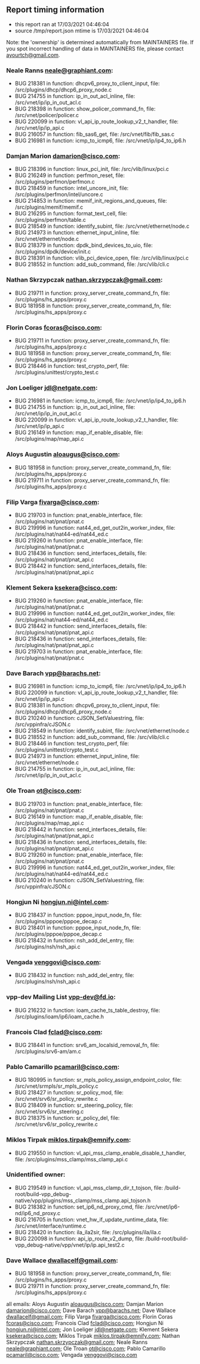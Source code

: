 ## Report timing information
  * this report ran at 17/03/2021 04:46:04
  * source /tmp/report.json mtime is 17/03/2021 04:46:04

Note: the 'ownership' is determined automatically from MAINTAINERS file. If you spot incorrect handling of data in MAINTAINERS file, please contact ayourtch@gmail.com.

### Neale Ranns <neale@graphiant.com>:
  * BUG 218381 in function: dhcpv6_proxy_to_client_input, file: /src/plugins/dhcp/dhcp6_proxy_node.c
  * BUG 214755 in function: ip_in_out_acl_inline, file: /src/vnet/ip/ip_in_out_acl.c
  * BUG 218398 in function: show_policer_command_fn, file: /src/vnet/policer/policer.c
  * BUG 220099 in function: vl_api_ip_route_lookup_v2_t_handler, file: /src/vnet/ip/ip_api.c
  * BUG 216057 in function: fib_sas6_get, file: /src/vnet/fib/fib_sas.c
  * BUG 216981 in function: icmp_to_icmp6, file: /src/vnet/ip/ip4_to_ip6.h
### Damjan Marion <damarion@cisco.com>:
  * BUG 218396 in function: linux_pci_init, file: /src/vlib/linux/pci.c
  * BUG 216249 in function: perfmon_reset, file: /src/plugins/perfmon/perfmon.c
  * BUG 218459 in function: intel_uncore_init, file: /src/plugins/perfmon/intel/uncore.c
  * BUG 214853 in function: memif_init_regions_and_queues, file: /src/plugins/memif/memif.c
  * BUG 216295 in function: format_text_cell, file: /src/plugins/perfmon/table.c
  * BUG 218549 in function: identify_subint, file: /src/vnet/ethernet/node.c
  * BUG 214973 in function: ethernet_input_inline, file: /src/vnet/ethernet/node.c
  * BUG 218379 in function: dpdk_bind_devices_to_uio, file: /src/plugins/dpdk/device/init.c
  * BUG 218391 in function: vlib_pci_device_open, file: /src/vlib/linux/pci.c
  * BUG 218552 in function: add_sub_command, file: /src/vlib/cli.c
### Nathan Skrzypczak <nathan.skrzypczak@gmail.com>:
  * BUG 219711 in function: proxy_server_create_command_fn, file: /src/plugins/hs_apps/proxy.c
  * BUG 181958 in function: proxy_server_create_command_fn, file: /src/plugins/hs_apps/proxy.c
### Florin Coras <fcoras@cisco.com>:
  * BUG 219711 in function: proxy_server_create_command_fn, file: /src/plugins/hs_apps/proxy.c
  * BUG 181958 in function: proxy_server_create_command_fn, file: /src/plugins/hs_apps/proxy.c
  * BUG 218446 in function: test_crypto_perf, file: /src/plugins/unittest/crypto_test.c
### Jon Loeliger <jdl@netgate.com>:
  * BUG 216981 in function: icmp_to_icmp6, file: /src/vnet/ip/ip4_to_ip6.h
  * BUG 214755 in function: ip_in_out_acl_inline, file: /src/vnet/ip/ip_in_out_acl.c
  * BUG 220099 in function: vl_api_ip_route_lookup_v2_t_handler, file: /src/vnet/ip/ip_api.c
  * BUG 216149 in function: map_if_enable_disable, file: /src/plugins/map/map_api.c
### Aloys Augustin <aloaugus@cisco.com>:
  * BUG 181958 in function: proxy_server_create_command_fn, file: /src/plugins/hs_apps/proxy.c
  * BUG 219711 in function: proxy_server_create_command_fn, file: /src/plugins/hs_apps/proxy.c
### Filip Varga <fivarga@cisco.com>:
  * BUG 219703 in function: pnat_enable_interface, file: /src/plugins/nat/pnat/pnat.c
  * BUG 219996 in function: nat44_ed_get_out2in_worker_index, file: /src/plugins/nat/nat44-ed/nat44_ed.c
  * BUG 219260 in function: pnat_enable_interface, file: /src/plugins/nat/pnat/pnat.c
  * BUG 218436 in function: send_interfaces_details, file: /src/plugins/nat/pnat/pnat_api.c
  * BUG 218442 in function: send_interfaces_details, file: /src/plugins/nat/pnat/pnat_api.c
### Klement Sekera <ksekera@cisco.com>:
  * BUG 219260 in function: pnat_enable_interface, file: /src/plugins/nat/pnat/pnat.c
  * BUG 219996 in function: nat44_ed_get_out2in_worker_index, file: /src/plugins/nat/nat44-ed/nat44_ed.c
  * BUG 218442 in function: send_interfaces_details, file: /src/plugins/nat/pnat/pnat_api.c
  * BUG 218436 in function: send_interfaces_details, file: /src/plugins/nat/pnat/pnat_api.c
  * BUG 219703 in function: pnat_enable_interface, file: /src/plugins/nat/pnat/pnat.c
### Dave Barach <vpp@barachs.net>:
  * BUG 216981 in function: icmp_to_icmp6, file: /src/vnet/ip/ip4_to_ip6.h
  * BUG 220099 in function: vl_api_ip_route_lookup_v2_t_handler, file: /src/vnet/ip/ip_api.c
  * BUG 218381 in function: dhcpv6_proxy_to_client_input, file: /src/plugins/dhcp/dhcp6_proxy_node.c
  * BUG 210240 in function: cJSON_SetValuestring, file: /src/vppinfra/cJSON.c
  * BUG 218549 in function: identify_subint, file: /src/vnet/ethernet/node.c
  * BUG 218552 in function: add_sub_command, file: /src/vlib/cli.c
  * BUG 218446 in function: test_crypto_perf, file: /src/plugins/unittest/crypto_test.c
  * BUG 214973 in function: ethernet_input_inline, file: /src/vnet/ethernet/node.c
  * BUG 214755 in function: ip_in_out_acl_inline, file: /src/vnet/ip/ip_in_out_acl.c
### Ole Troan <ot@cisco.com>:
  * BUG 219703 in function: pnat_enable_interface, file: /src/plugins/nat/pnat/pnat.c
  * BUG 216149 in function: map_if_enable_disable, file: /src/plugins/map/map_api.c
  * BUG 218442 in function: send_interfaces_details, file: /src/plugins/nat/pnat/pnat_api.c
  * BUG 218436 in function: send_interfaces_details, file: /src/plugins/nat/pnat/pnat_api.c
  * BUG 219260 in function: pnat_enable_interface, file: /src/plugins/nat/pnat/pnat.c
  * BUG 219996 in function: nat44_ed_get_out2in_worker_index, file: /src/plugins/nat/nat44-ed/nat44_ed.c
  * BUG 210240 in function: cJSON_SetValuestring, file: /src/vppinfra/cJSON.c
### Hongjun Ni <hongjun.ni@intel.com>:
  * BUG 218437 in function: pppoe_input_node_fn, file: /src/plugins/pppoe/pppoe_decap.c
  * BUG 218401 in function: pppoe_input_node_fn, file: /src/plugins/pppoe/pppoe_decap.c
  * BUG 218432 in function: nsh_add_del_entry, file: /src/plugins/nsh/nsh_api.c
### Vengada <venggovi@cisco.com>:
  * BUG 218432 in function: nsh_add_del_entry, file: /src/plugins/nsh/nsh_api.c
### vpp-dev Mailing List <vpp-dev@fd.io>:
  * BUG 216232 in function: ioam_cache_ts_table_destroy, file: /src/plugins/ioam/ip6/ioam_cache.h
### Francois Clad <fclad@cisco.com>:
  * BUG 218441 in function: srv6_am_localsid_removal_fn, file: /src/plugins/srv6-am/am.c
### Pablo Camarillo <pcamaril@cisco.com>:
  * BUG 180995 in function: sr_mpls_policy_assign_endpoint_color, file: /src/vnet/srmpls/sr_mpls_policy.c
  * BUG 218427 in function: sr_policy_mod, file: /src/vnet/srv6/sr_policy_rewrite.c
  * BUG 218409 in function: sr_steering_policy, file: /src/vnet/srv6/sr_steering.c
  * BUG 218375 in function: sr_policy_del, file: /src/vnet/srv6/sr_policy_rewrite.c
### Miklos Tirpak <miklos.tirpak@emnify.com>:
  * BUG 219550 in function: vl_api_mss_clamp_enable_disable_t_handler, file: /src/plugins/mss_clamp/mss_clamp_api.c
### Unidentified owner:
  * BUG 219549 in function: vl_api_mss_clamp_dir_t_tojson, file: /build-root/build-vpp_debug-native/vpp/plugins/mss_clamp/mss_clamp.api_tojson.h
  * BUG 218382 in function: set_ip6_nd_proxy_cmd, file: /src/vnet/ip6-nd/ip6_nd_proxy.c
  * BUG 216705 in function: vnet_hw_if_update_runtime_data, file: /src/vnet/interface/runtime.c
  * BUG 218420 in function: ila_ila2sir, file: /src/plugins/ila/ila.c
  * BUG 220098 in function: api_ip_route_v2_dump, file: /build-root/build-vpp_debug-native/vpp/vnet/ip/ip.api_test2.c
### Dave Wallace <dwallacelf@gmail.com>:
  * BUG 181958 in function: proxy_server_create_command_fn, file: /src/plugins/hs_apps/proxy.c
  * BUG 219711 in function: proxy_server_create_command_fn, file: /src/plugins/hs_apps/proxy.c


all emails: Aloys Augustin <aloaugus@cisco.com>; Damjan Marion <damarion@cisco.com>; Dave Barach <vpp@barachs.net>; Dave Wallace <dwallacelf@gmail.com>; Filip Varga <fivarga@cisco.com>; Florin Coras <fcoras@cisco.com>; Francois Clad <fclad@cisco.com>; Hongjun Ni <hongjun.ni@intel.com>; Jon Loeliger <jdl@netgate.com>; Klement Sekera <ksekera@cisco.com>; Miklos Tirpak <miklos.tirpak@emnify.com>; Nathan Skrzypczak <nathan.skrzypczak@gmail.com>; Neale Ranns <neale@graphiant.com>; Ole Troan <ot@cisco.com>; Pablo Camarillo <pcamaril@cisco.com>; Vengada <venggovi@cisco.com>
